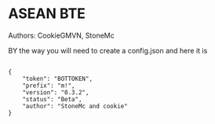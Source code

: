 # ASEAN BTE


Authors: CookieGMVN, StoneMc






BY the way you will need to create a config.json and here it is
```

{
	"token": "BOTTOKEN",
	"prefix": "m!",
	"version": "0.3.2",
	"status": "Beta",
	"author": "StoneMc and cookie"
}
```
